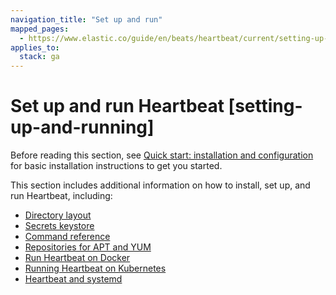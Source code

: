 ```yaml
---
navigation_title: "Set up and run"
mapped_pages:
  - https://www.elastic.co/guide/en/beats/heartbeat/current/setting-up-and-running.html
applies_to:
  stack: ga
---
```


# Set up and run Heartbeat [setting-up-and-running]


Before reading this section, see [Quick start: installation and configuration](/reference/heartbeat/heartbeat-installation-configuration.md) for basic installation instructions to get you started.

This section includes additional information on how to install, set up, and run Heartbeat, including:

* [Directory layout](/reference/heartbeat/directory-layout.md)
* [Secrets keystore](/reference/heartbeat/keystore.md)
* [Command reference](/reference/heartbeat/command-line-options.md)
* [Repositories for APT and YUM](/reference/heartbeat/setup-repositories.md)
* [Run Heartbeat on Docker](/reference/heartbeat/running-on-docker.md)
* [Running Heartbeat on Kubernetes](/reference/heartbeat/running-on-kubernetes.md)
* [Heartbeat and systemd](/reference/heartbeat/running-with-systemd.md)









